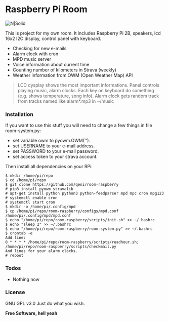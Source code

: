 # Raspberry Pi Room

![N|Solid](https://raw.github.com/qeni/room-raspberry/master/img/powered_by.png)

This is project for my own room. It includes Raspberry Pi 2B, speakers, lcd 16x2 I2C display, control panel with keyboard.

  - Checking for new e-mails
  - Alarm clock with cron
  - MPD music server
  - Voice information about current time
  - Counting number of kilometers in Strava (weekly)
  - Weather information from OWM (Open Weather Map) API

> LCD dysplay shows the most important informations. Panel controls playing
> music, alarm clocks. Each key on keyboard do something (e.g. shows
> temperature, song info). Alarm clock gets random track from tracks named like alarm*.mp3 in ~/music


### Installation

If you want to use this stuff you will need to change a few things in file
room-system.py:
  - set variable owm to pyowm.OWM('<your key>').  
  - set USERNAME to your e-mail address.  
  - set PASSWORD to your e-mail password.  
  - set access token to your strava account.  

Then install all dependencies on your RPi:

```
$ mkdir /home/pi/repo
$ cd /home/pi/repo
$ git clone https://github.com/qeni/room-raspberry
# pip3 install pyowm stravalib
# apt-get install python python3 python-feedparser mpd mpc cron mpg123
# systemctl enable cron
# systemctl start cron
$ mkdir -o /home/pi/.config/mpd
$ cp /home/pi/repo/room-raspberry/configs/mpd.conf /home/pi/.config/mpd/mpd.conf
$ echo "/home/pi/repo/room-raspberry/scripts/init.sh" >> ~/.bashrc
$ echo "sleep 2" >> ~/.bashrc
$ echo "/home/pi/repo/room-raspberry/room-system.py" >> ~/.bashrc
$ crontab -e
Add line:
0 * * * * /home/pi/repo/room-raspberry/scripts/readhour.sh; /home/pi/repo/room-raspberry/scripts/checkmail.py
And lines for your alarm clocks.
# reboot
```

### Todos

 - Nothing now

### License
GNU GPL v3.0
Just do what you wish.

**Free Software, hell yeah**

